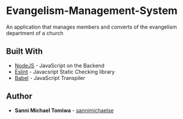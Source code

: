 # Evangelism-Management-System

An application that manages members and converts of the evangelism department of a church

<!-- ## Getting Started

These instructions will get you a copy of the project up and running on your local machine for development and testing purposes. See deployment for notes on how to deploy the project on a live system. -->

<!-- ### Prerequisites

What things you need to install the software and how to install them

```
Give examples
``` -->

<!-- ### Installing

A step by step series of examples that tell you how to get a development env running

Say what the step will be

```
Give the example
```

And repeat

```
until finished
```

End with an example of getting some data out of the system or using it for a little demo

## Running the tests

Explain how to run the automated tests for this system -->

<!-- ### Break down into end to end tests

Explain what these tests test and why

```
Give an example
```

### And coding style tests

Explain what these tests test and why

```
Give an example
```

## Deployment

Add additional notes about how to deploy this on a live system -->

## Built With

* [NodeJS](https://nodejs.org/en/) - JavaScript on the Backend
* [Eslint](https://eslint.org/) - Javacsript Static Checking library 
* [Babel](https://babeljs.io) - JavaScript Transpiler

## Author

* **Sanni Michael Tomiwa** - [sannimichaelse](https://sannimichaelse.github.io)


<!-- ## License

This project is licensed under the MIT License - see the [LICENSE.md](LICENSE.md) file for details

## Acknowledgments

* Hat tip to anyone whose code was used
* Inspiration
* etc -->
